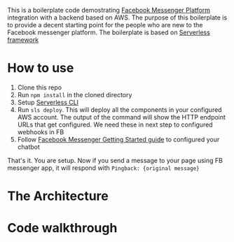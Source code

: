 This is a boilerplate code demostrating [Facebook Messenger Platform](https://developers.facebook.com/docs/messenger-platform) integration with a backend based on AWS. The purpose of this boilerplate is to provide a decent starting point for the people who are new to the Facebook messenger platform. The boilerplate is based on [Serverless framework](https://serverless.com/)

# How to use 
1. Clone this repo
2. Run `npm install` in the cloned directory
3. Setup [Serverless CLI](https://serverless.com/framework/docs/providers/aws/guide/quick-start/) 
4. Run `sls deploy`. This will deploy all the components in your configured AWS account. The output of the command will show the HTTP endpoint URLs that get configured. We need these in next step to configured webhooks in FB
5. Follow [Facebook Messenger Getting Started guide](https://developers.facebook.com/docs/messenger-platform/guides/quick-start) to configured your chatbot

That's it. You are setup. Now if you send a message to your page using FB messenger app, it will respond with `Pingback: {original message}`

# The Architecture

# Code walkthrough
